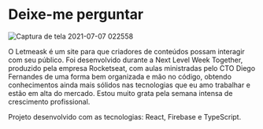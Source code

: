 # Deixe-me perguntar

![Captura de tela 2021-07-07 022558](https://user-images.githubusercontent.com/75712842/124706303-67703180-decd-11eb-8b35-a357794ca4f3.png)

O Letmeask é  um site para  que  criadores de conteúdos possam interagir com seu público. Foi desenvolvido durante a Next Level Week Together, produzido pela empresa Rocketseat, com aulas ministradas pelo CTO Diego Fernandes de uma forma bem organizada e mão no código, obtendo conhecimentos ainda mais sólidos nas tecnologias que eu amo trabalhar e estão em alta do mercado. Estou muito grata pela semana intensa de crescimento profissional.

Projeto desenvolvido com as tecnologias:
React, Firebase e TypeScript.
